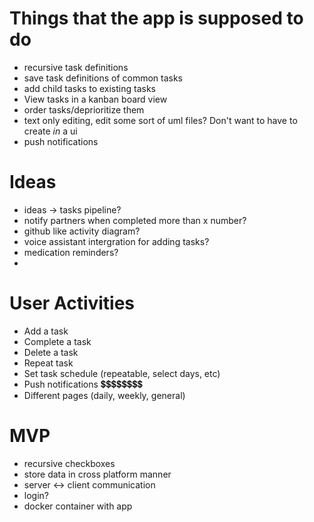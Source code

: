 # Things that the app is supposed to do

- recursive task definitions
- save task definitions of common tasks
- add child tasks to existing tasks
- View tasks in a kanban board view
- order tasks/deprioritize them
- text only editing, edit some sort of uml files? Don't want to have to create *in* a ui
- push notifications

# Ideas
- ideas -> tasks pipeline?
- notify partners when completed more than x number?
- github like activity diagram?
- voice assistant intergration for adding tasks?
- medication reminders?
- 


# User Activities

* Add a task
* Complete a task
* Delete a task
* Repeat task
* Set task schedule (repeatable, select days, etc)
* Push notifications 💲💲💲💲💲💲💲💲
* Different pages (daily, weekly, general)



# MVP

- recursive checkboxes
- store data in cross platform manner
- server <-> client communication
- login?
- docker container with app